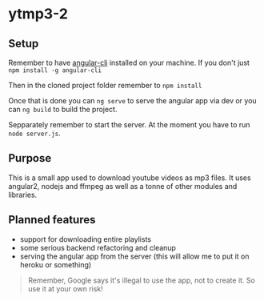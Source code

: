 # ytmp3-2

## Setup

Remember to have [angular-cli](https://github.com/angular/angular-cli) installed
on your machine. If you don't just `npm install -g angular-cli`

Then in the cloned project folder remember to `npm install`

Once that is done you can `ng serve` to serve the angular app via dev or you can
`ng build` to build the project.

Sepparately remember to start the server. At the moment you have to run `node server.js`.

## Purpose

This is a small app used to download youtube videos as mp3 files.
It uses angular2, nodejs and ffmpeg as well as a tonne of other modules and libraries.

## Planned features
* support for downloading entire playlists
* some serious backend refactoring and cleanup
* serving the angular app from the server (this will allow me to put it on heroku or something)

> Remember, Google says it's illegal to use the app, not to create it. So use it at your own risk!